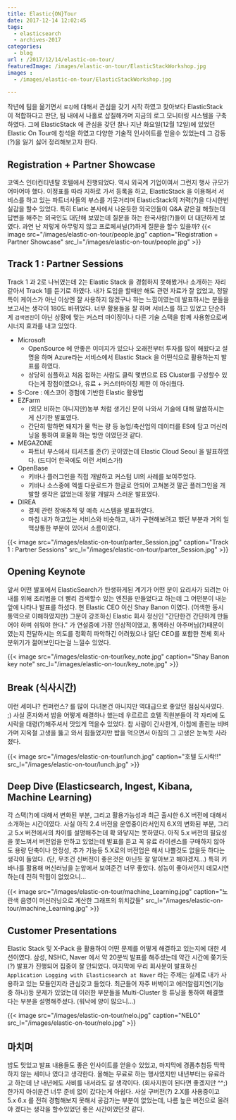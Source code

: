 ```yaml
---
title: Elastic{ON}Tour
date: 2017-12-14 12:02:45
tags: 
  - elasticsearch
  - archives-2017
categories:
  - blog
url : /2017/12/14/elastic-on-tour/
featuredImage: /images/elastic-on-tour/ElasticStackWorkshop.jpg
images :
  - /images/elastic-on-tour/ElasticStackWorkshop.jpg
  
---
```

작년에 팀을 옮기면서 `로깅`에 대해서 관심을 갖기 시작 하였고 찾아보다 ElasticStack 이 적합하다고 판단, 팀 내에서 나홀로 삽질해가며 지금의 로그 모니터링 시스템을 구축하였다. 그에 ElasticStack 에 관심을 갖던 찰나 지난 화요일(12월 12일)에 있었던 Elastic On Tour에 참석을 하였고 다양한 기술적 인사이트를 얻을수 있었는데 그 감동(?)을 잃기 싫어 정리해보고자 한다.
<!-- more -->
## Registration + Partner Showcase
코엑스 인터컨티넨탈 호텔에서 진행되었다. 역시 외국계 기업이여서 그런지 행사 규모가 어마어마 했다. 이정표를 따라 지하로 가서 등록을 하고, ElasticStack 을 이용해서 서비스를 하고 있는 파트너사들의 부스를 기웃거리며 ElasticStack의 저력(?)을 다시한번 실감을 할수 있었다. 특히 Elatic 본사에서 나온듯한 외국인들이 Q&A 같은걸 해줬는데 답변을 해주는 외국인도 대단해 보였는데 질문을 하는 한국사람(?)들이 더 대단하게 보였다. 과연 난 저렇게 아무렇지 않고 프로페셔널(?)하게 질문을 할수 있을까?
{{< image src="/images/elastic-on-tour/people.jpg" caption="Registration + Partner Showcase" src_l="/images/elastic-on-tour/people.jpg" >}}

## Track 1 : Partner Sessions
Track 1 과 2로 나뉘였는데 2는 Elastic Stack 을 경험하지 못해봤거나 소개하는 자리같아서 Track 1를 듣기로 하였다. 내가 도입을 할때만 해도 관련 자료가 잘 없었고, 정말 특이 케이스가 아닌 이상엔 잘 사용하지 않겠구나 하는 느낌이였는데 발표하시는 분들을 보고서는 생각이 180도 바뀌었다. 너무 활용들을 잘 하며 서비스를 하고 있었고 단순하게 `검색엔진`이 아닌 상황에 맞는 커스터 마이징이나 다른 기술 스택을 함께 사용함으로써 시너지 효과를 내고 있었다.
- Microsoft
  - OpenSource 에 안좋은 이미지가 있으나 오래전부터 투자를 많이 해왔다고 설명을 하며 Azure라는 서비스에서 Elastic Stack 을 어떤식으로 활용하는지 발표를 하였다.
  - 상당히 심플하고 처음 접하는 사람도 클릭 몇번으로 ES Cluster를 구성할수 있다는게 장점이였으나, 유료 + 커스터마이징 제한 이 아쉬웠다.
- S-Core : 에스코어 경험에 기반한 Elastic 활용법 
- EZFarm
  - (외모 비하는 아니지만)농부 처럼 생기신 분이 나와서 기술에 대해 말씀하시는게 신기한 발표였다.
  - 간단히 말하면 돼지가 물 먹는 량 등 농업/축산업의 데이터를 ES에 담고 머신러닝을 통하여 효율화 하는 방안 이였던것 같다.
- MEGAZONE
  - 파트너 부스에서 티셔츠를 준(?) 곳이였는데 Elastic Cloud Seoul 을 발표하였다. (드디어 한국에도 이런 서비스가!)
- OpenBase
  - 키바나 플러그인을 직접 개발하고 커스텀 UI의 사례를 보여주었다. 
  - 키바나 소스중에 엑셀 다운로드가 한글로 안되어 고쳐본것 말곤 플러그인을 개발할 생각은 없었는데 정말 개발자 스러운 발표였다.
- DIREA
  - 결제 관련 장애추적 및 예측 시스템을 발표하였다. 
  - 마침 내가 하고있는 서비스와 비슷하고, 내가 구현해보려고 했던 부분과 거의 일맥상통한 부분이 있어서 소름이였다.

{{< image src="/images/elastic-on-tour/parter_Session.jpg" caption="Track 1 : Partner Sessions" src_l="/images/elastic-on-tour/parter_Session.jpg" >}}

## Opening Keynote
앞서 어떤 발표에서 ElasticSearch가 탄생하게된 계기가 어떤 분이 요리사가 되려는 아내를 위해 조리법을 더 빨리 검색할수 있는 엔진을 만들었다고 하는데 그 어떤분이 내눈앞에 나타나 발표를 하셨다. 현 Elastic CEO 이신 Shay Banon 이였다. (어색한 동시 통역으로 이해하였지만) 그분이 강조하신 Elastic 회사 정신인 "간단한건 간단하게 만들어야 하며 쉬워야 한다." 가 연설중에 가장 인상적이였고, 통역하신 아주머님(?)때문이였는지 전달하시는 의도를 정확히 파악하긴 어려웠으나 일단 CEO를 포함한 전체 회사 분위기가 젊어보인다는걸 느낄수 있었다.

{{< image src="/images/elastic-on-tour/key_note.jpg" caption="Shay Banon key note" src_l="/images/elastic-on-tour/key_note.jpg" >}}

## Break (식사시간)
이런 세미나? 컨퍼런스? 를 많이 다녀본건 아니지만 역대급으로 좋았던 점심식사였다. ;)
사실 혼자와서 밥을 어떻게 해결하나 했는데 우르르르 호텔 직원분들이 각 자리에 도시락을 대령(?)해주셔서 맛있게 먹을수 있었다. 
참 사람이 간사한게, 아침에 졸린눈 비벼가며 지옥철 고생을 뚫고 와서 힘들었지만 밥을 먹으면서 아침의 그 고생은 눈녹듯 사라졌다.

{{< image src="/images/elastic-on-tour/lunch.jpg" caption="호텔 도시락!!" src_l="/images/elastic-on-tour/lunch.jpg" >}}

## Deep Dive (Elasticsearch, Ingest, Kibana, Machine Learning)
각 스택(?)에 대해서 변화된 부분, 그리고 활용가능성과 최근 출시한 6.X 버전에 대해서 소개하는 시간이였다.  사실 아직 2.4 버전을 운영중이라서인지 6.X의 변화된 부분, 그리고 5.x 버전에서의 차이를 설명해주는데 확 와닿지는 못하였다. 아직 5.x 버전의 필요성을 못느껴서 버전업을 안하고 있었는데 발표를 듣고 꼭 유료 라이센스를 구매하지 않아도 용량 단축이나 안정성, 추가 기능등 5.X로의 버전업은 해서 나쁠것도 없을듯 하다는 생각이 들었다. (단, 무조건 신버전이 좋은것은 아닌듯 잘 알아보고 해야겠지...)
특히 키바나를 활용해 머신러닝을 눈앞에서 보여준건 너무 좋았다. 성능이 좋아서인지 데모시연 하는데 전혀 막힘이 없었으니...

{{< image src="/images/elastic-on-tour/machine_Learning.jpg" caption="노란색 음영이 머신러닝으로 계산한 그래프의 위치값들" src_l="/images/elastic-on-tour/machine_Learning.jpg" >}}

## Customer Presentations
Elastic Stack 및 X-Pack 을 활용하여 어떤 문제를 어떻게 해결하고 있는지에 대한 세션이였다. 삼성, NSHC, Naver 에서 약 20분씩 발표를 해주셨는데 약간 시간에 쫒기듯(?) 발표가 진행되어 집중이 잘 안되었다. 마지막에 우리 회사분이 발표하신 `Application Logging with Elasticsearch at Naver` 라는 주제는 실제로 내가 사용하고 있는 모듈인지라 관심갖고 들었다. 최근들어 자주 버벅이고 에러알림지연(기능중 하나)등 문제가 있었는데 이러한 부분들을 Multi-Cluster 등 튜닝을 통하여 해결했다는 부분을 설명해주셨다. (워낙에 양이 많으니...)

{{< image src="/images/elastic-on-tour/nelo.jpg" caption="NELO" src_l="/images/elastic-on-tour/nelo.jpg" >}}

## 마치며
밥도 맛있고 발표 내용들도 좋은 인사이트를 얻을수 있었고, 마지막에 경품추첨등 딱딱하지 않는 세미나 였다고 생각한다. 올해는 무료로 하는 행사였지만 내년부터는 유료라고 하는데 난 내년에도 사비를 내서라도 갈 생각이다. (회사지원이 된다면 좋겠지만 ^^;) 한가지 아쉬운건 너무 준비 없이 갔다는게 아쉽다. 사실 구버전(?) 2.X를 사용중이고 5.x 6.x 를 전혀 경험해보지 못해서 공감가는 부분이 없었는데, 나름 높은 버전으로 올려야 겠다는 생각을 할수있었던 좋은 시간이였던것 같다.